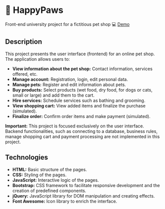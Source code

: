 # :dog: HappyPaws
Front-end university project for a fictitious pet shop
:computer:  [Demo](link)

## Description

This project presents the user interface (frontend) for an online pet shop. The application allows users to:

* **View information about the pet shop:** Contact information, services offered, etc.
* **Manage account:** Registration, login, edit personal data.
* **Manage pets:** Register and edit information about pets.
* **Buy products:** Select products (wet food, dry food, for dogs or cats, small or large) and add them to the cart.
* **Hire services:** Schedule services such as bathing and grooming.
* **View shopping cart:** View added items and finalize the purchase (simulated).
* **Finalize order:** Confirm order items and make payment (simulated).


**Important:** This project is focused exclusively on the user interface. Backend functionalities, such as connecting to a database, business rules, manage shopping cart and payment processing are not implemented in this project.

## Technologies

* **HTML:** Basic structure of the pages.
* **CSS:** Styling of the pages.
* **JavaScript:** Interactive logic of the pages.
* **Bootstrap:** CSS framework to facilitate responsive development and the creation of predefined components.
* **jQuery:** JavaScript library for DOM manipulation and creating effects.
* **Font Awesome:** Icon library to enrich the interface.
